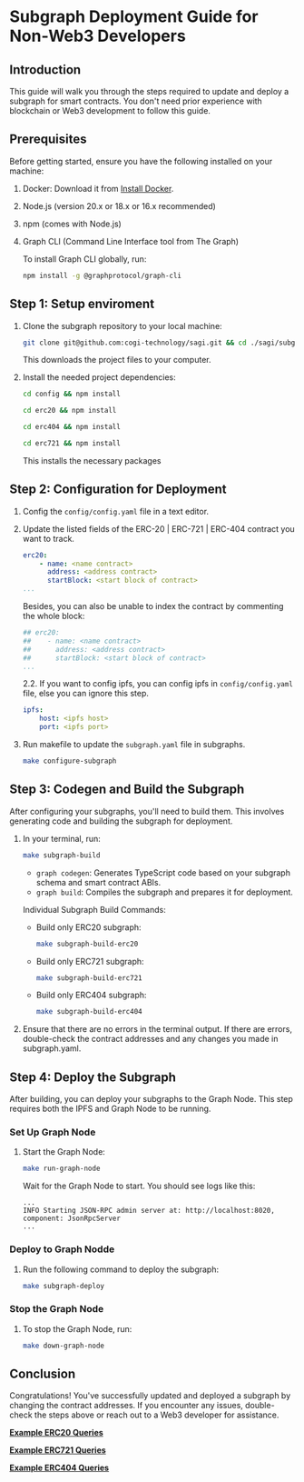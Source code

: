 # Subgraph Deployment Guide for Non-Web3 Developers
## Introduction
This guide will walk you through the steps required to update and deploy a subgraph for smart contracts. You don't need prior experience with blockchain or Web3 development to follow this guide.

## Prerequisites
Before getting started, ensure you have the following installed on your machine:

1. Docker: Download it from [Install Docker](https://docs.docker.com/engine/install/).
2. Node.js (version 20.x or 18.x or 16.x recommended)
3. npm (comes with Node.js)
4. Graph CLI (Command Line Interface tool from The Graph)

    To install Graph CLI globally, run:
    ```bash
    npm install -g @graphprotocol/graph-cli
    ```

## Step 1: Setup enviroment
1. Clone the subgraph repository to your local machine:
    ```bash
    git clone git@github.com:cogi-technology/sagi.git && cd ./sagi/subgraph
    ```
    This downloads the project files to your computer.

2. Install the needed project dependencies:
    ```bash
    cd config && npm install
    ```
    ```bash
    cd erc20 && npm install
    ```
    ```bash
    cd erc404 && npm install
    ```
    ```bash
    cd erc721 && npm install
    ```
    This installs the necessary packages

## Step 2: Configuration for Deployment
1. Config the `config/config.yaml` file in a text editor.
2. Update the listed fields of the ERC-20 | ERC-721 | ERC-404 contract you want to track.
    ```yaml
    erc20:
        - name: <name contract>
          address: <address contract>
          startBlock: <start block of contract>
    ...
    ```
    Besides, you can also be unable to index the contract by commenting the whole block:
    ```yaml
    ## erc20:
    ##    - name: <name contract>
    ##      address: <address contract>
    ##      startBlock: <start block of contract>
    ...
    ```
    2.2. If you want to config ipfs, you can config ipfs in `config/config.yaml` file, else you can ignore this step.
    ```yaml
    ipfs:
        host: <ipfs host>
        port: <ipfs port>
    ```

3. Run makefile to update the `subgraph.yaml` file in subgraphs.
    ```bash
    make configure-subgraph
    ```

## Step 3: Codegen and Build the Subgraph
After configuring your subgraphs, you'll need to build them. This involves generating code and building the subgraph for deployment.
1. In your terminal, run:
    ```bash
    make subgraph-build
    ```
    - `graph codegen`: Generates TypeScript code based on your subgraph schema and smart contract ABIs.
    - `graph build`:  Compiles the subgraph and prepares it for deployment.

    Individual Subgraph Build Commands:
    - Build only ERC20 subgraph:
        ```bash
        make subgraph-build-erc20
        ```
    - Build only ERC721 subgraph:
        ```bash
        make subgraph-build-erc721
        ```
    - Build only ERC404 subgraph:
        ```bash
        make subgraph-build-erc404
        ```

2. Ensure that there are no errors in the terminal output. If there are errors, double-check the contract addresses and any changes you made in subgraph.yaml.

## Step 4: Deploy the Subgraph
After building, you can deploy your subgraphs to the Graph Node. This step requires both the IPFS and Graph Node to be running.
### Set Up Graph Node
1. Start the Graph Node:
    ```bash
    make run-graph-node
    ```
    Wait for the Graph Node to start. You should see logs like this:
    ```
    ...
    INFO Starting JSON-RPC admin server at: http://localhost:8020, component: JsonRpcServer
    ...
    ```

### Deploy to Graph Nodde
1. Run the following command to deploy the subgraph:
    ```bash
    make subgraph-deploy
    ```

### Stop the Graph Node
1. To stop the Graph Node, run:
    ```bash
    make down-graph-node
    ```

## Conclusion
Congratulations! You've successfully updated and deployed a subgraph by changing the contract addresses. If you encounter any issues, double-check the steps above or reach out to a Web3 developer for assistance.

**[Example ERC20 Queries](./erc20/queries.md)**

**[Example ERC721 Queries](./erc721/queries.md)**

**[Example ERC404 Queries](./erc404/queries.md)**